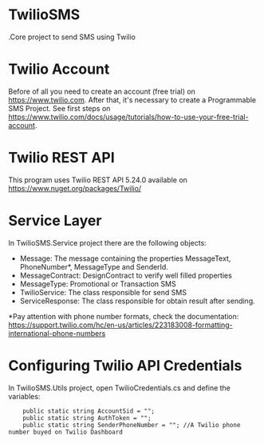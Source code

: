 # TwilioSMS
.Core project to send SMS using Twilio 

# Twilio Account 
Before of all you need to create an account (free trial) on https://www.twilio.com.  After that, it's necessary to create a Programmable SMS Project.  See first steps on https://www.twilio.com/docs/usage/tutorials/how-to-use-your-free-trial-account.

# Twilio REST API
This program uses Twilio REST API 5.24.0 available on https://www.nuget.org/packages/Twilio/

# Service Layer
In TwilioSMS.Service project there are the following objects:

- Message: The message containing the properties MessageText, PhoneNumber*, MessageType and SenderId. 
- MessageContract: DesignContract to verify well filled properties 
- MessageType: Promotional or Transaction SMS
- TwilioService: The class responsible for send SMS
- ServiceResponse: The class responsible for obtain result after sending.

*Pay attention with phone number formats, check the documentation:
https://support.twilio.com/hc/en-us/articles/223183008-formatting-international-phone-numbers

# Configuring Twilio API Credentials
In TwilioSMS.Utils project, open TwilioCredentials.cs and define the variables:

        public static string AccountSid = "";
        public static string AuthToken = "";
        public static string SenderPhoneNumber = ""; //A Twilio phone number buyed on Twilio Dashboard


